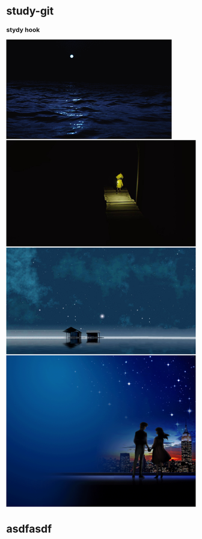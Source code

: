 # study-git

### stydy hook

![aa1](./tests/images/gif/1525.gif)
![bb22](./tests/images/jpg/20c01.jpg)
![ccc333](./tests/images/png/54542.jpg)
![ddd444](./tests/images/gif/53.gif)

# asdfasdf